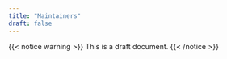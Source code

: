 ```yaml
---
title: "Maintainers"
draft: false
---
```


{{< notice warning >}}
This is a draft document.
{{< /notice >}}
